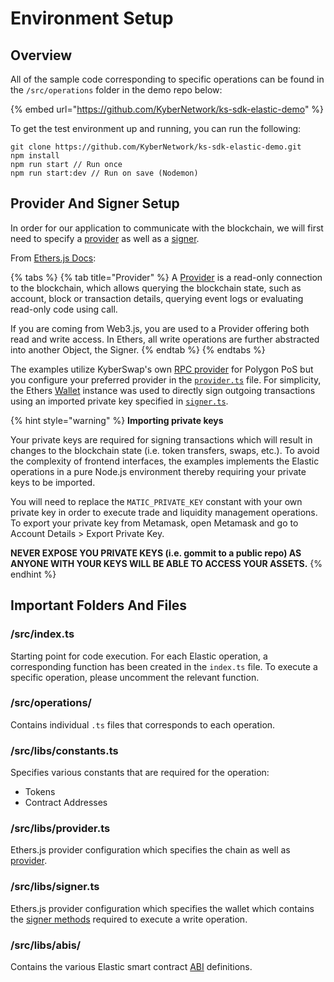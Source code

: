 # Environment Setup

## Overview

All of the sample code corresponding to specific operations can be found in the `/src/operations` folder in the demo repo below:

{% embed url="https://github.com/KyberNetwork/ks-sdk-elastic-demo" %}

To get the test environment up and running, you can run the following:

```
git clone https://github.com/KyberNetwork/ks-sdk-elastic-demo.git
npm install
npm run start // Run once
npm run start:dev // Run on save (Nodemon)
```

## Provider And Signer Setup

In order for our application to communicate with the blockchain, we will first need to specify a [provider](https://docs.ethers.org/v6/api/providers/#Provider) as well as a [signer](https://docs.ethers.org/v6/api/providers/#Signer).

From [Ethers.js Docs](https://docs.ethers.org/v6/getting-started/):

{% tabs %}
{% tab title="Provider" %}
A [Provider](https://docs.ethers.org/v6/api/providers/#Provider) is a read-only connection to the blockchain, which allows querying the blockchain state, such as account, block or transaction details, querying event logs or evaluating read-only code using call.

If you are coming from Web3.js, you are used to a Provider offering both read and write access. In Ethers, all write operations are further abstracted into another Object, the Signer.
{% endtab %}
{% endtabs %}

The examples utilize KyberSwap's own [RPC provider](https://polygon.kyberengineering.io/) for Polygon PoS but you configure your preferred provider in the [`provider.ts`](https://github.com/KyberNetwork/ks-sdk-elastic-demo/blob/main/src/libs/provider.ts) file. For simplicity, the Ethers [Wallet](https://docs.ethers.org/v6/api/wallet/) instance was used to directly sign outgoing transactions using an imported private key specified in [`signer.ts`](https://github.com/KyberNetwork/ks-sdk-elastic-demo/blob/main/src/libs/signer.ts).

{% hint style="warning" %}
**Importing private keys**

Your private keys are required for signing transactions which will result in changes to the blockchain state (i.e. token transfers, swaps, etc.). To avoid the complexity of frontend interfaces, the examples implements the Elastic operations in a pure Node.js environment thereby requiring your private keys to be imported.

You will need to replace the `MATIC_PRIVATE_KEY` constant with your own private key in order to execute trade and liquidity management operations. To export your private key from Metamask, open Metamask and go to Account Details > Export Private Key.

**NEVER EXPOSE YOU PRIVATE KEYS (i.e. gommit to a public repo) AS ANYONE WITH YOUR KEYS WILL BE ABLE TO ACCESS YOUR ASSETS.**
{% endhint %}

## Important Folders And Files

### /src/index.ts

Starting point for code execution. For each Elastic operation, a corresponding function has been created in the `index.ts` file.  To execute a specific operation, please uncomment the relevant function.&#x20;

### /src/operations/

Contains individual `.ts` files that corresponds to each operation.&#x20;

### /src/libs/constants.ts

Specifies various constants that are required for the operation:

* Tokens
* Contract Addresses

### /src/libs/provider.ts

Ethers.js provider configuration which specifies the chain as well as [provider](https://docs.ethers.org/v5/api/providers/).

### /src/libs/signer.ts

Ethers.js provider configuration which specifies the wallet which contains the [signer methods](https://docs.ethers.org/v5/api/signer/) required to execute a write operation.

### /src/libs/abis/

Contains the various Elastic smart contract [ABI](https://docs.soliditylang.org/en/latest/abi-spec.html) definitions.
